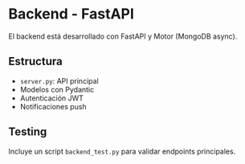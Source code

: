 # Backend - FastAPI

El backend está desarrollado con FastAPI y Motor (MongoDB async).

## Estructura
- `server.py`: API principal
- Modelos con Pydantic
- Autenticación JWT
- Notificaciones push

## Testing
Incluye un script `backend_test.py` para validar endpoints principales.
